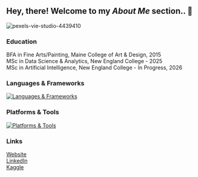 
## Hey, there! Welcome to my <i>About Me</i> section.. 👋

<img src="https://i.ibb.co/3mVtx9fr/pexels-vie-studio-4439410.jpg" alt="pexels-vie-studio-4439410" border="0">

### Education

BFA in Fine Arts/Painting, Maine College of Art & Design, 2015<br>
MSc in Data Science & Analytics, New England College - 2025<br>
MSc in Artificial Intelligence, New England College - In Progress, 2026<br>

### Languages & Frameworks
[![Languages & Frameworks](https://skillicons.dev/icons?i=r,py,html,css,bootstrap,mysql,powershell)](https://skillicons.dev)


### Platforms & Tools
[![Platforms & Tools](https://skillicons.dev/icons?i=aws,azure,docker,github,kubernetes,linux,terraform,ubuntu,vscode)](https://skillicons.dev)


### Links
<a href="https://bernadette-burks.github.io/">Website</a><br>
<a href="https://www.linkedin.com/in/bernadetteburks/">LinkedIn</a><br>
<a href="https://www.kaggle.com/bernadetteburks">Kaggle</a><br>

